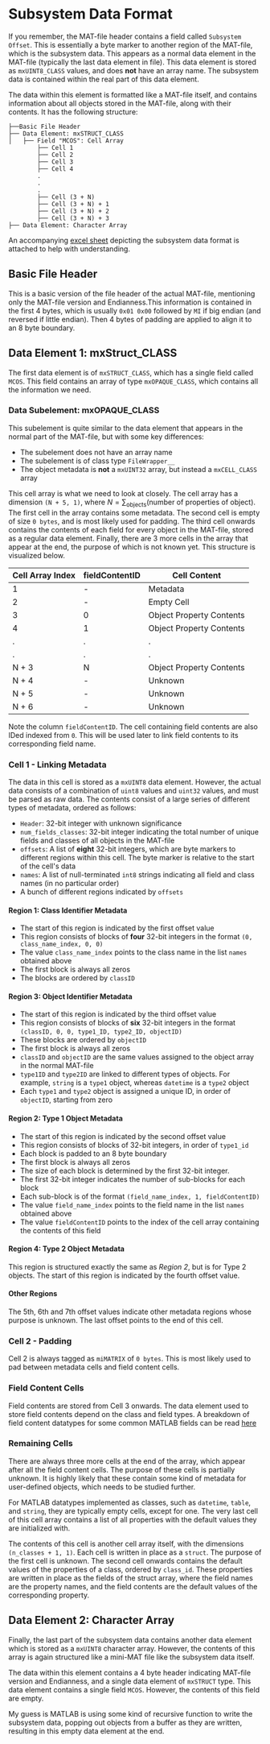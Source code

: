 # Subsystem Data Format

If you remember, the MAT-file header contains a field called `Subsystem Offset`. This is essentially a byte marker to another region of the MAT-file, which is the subsystem data. This appears as a normal data element in the MAT-file (typically the last data element in file). This data element is stored as `mxUINT8_CLASS` values, and does **not** have an array name. The subsystem data is contained within the real part of this data element.

The data within this element is formatted like a MAT-file itself, and contains information about all objects stored in the MAT-file, along with their contents. It has the following structure:

```text
├──Basic File Header
├── Data Element: mxSTRUCT_CLASS
│   ├── Field "MCOS": Cell Array
        ├── Cell 1
        ├── Cell 2
        ├── Cell 3
        ├── Cell 4
        .
        .
        .
        ├── Cell (3 + N)
        ├── Cell (3 + N) + 1
        ├── Cell (3 + N) + 2
        ├── Cell (3 + N) + 3
├── Data Element: Character Array
```

An accompanying [excel sheet](./ss_data_breakdown.xlsx) depicting the subsystem data format is attached to help with understanding.

## Basic File Header

This is a basic version of the file header of the actual MAT-file, mentioning only the MAT-file version and Endianness.This information is contained in the first 4 bytes, which is usually `0x01 0x00` followed by `MI` if big endian (and reversed if little endian). Then 4 bytes of padding are applied to align it to an 8 byte boundary.

## Data Element 1: mxStruct_CLASS

The first data element is of `mxSTRUCT_CLASS`, which has a single field called `MCOS`. This field contains an array of type `mxOPAQUE_CLASS`, which contains all the information we need.

### Data Subelement: mxOPAQUE_CLASS

This subelement is quite similar to the data element that appears in the normal part of the MAT-file, but with some key differences:

- The subelement does not have an array name
- The subelement is of class type `FileWrapper__`
- The object metadata is **not** a `mxUINT32` array, but instead a `mxCELL_CLASS` array

This cell array is what we need to look at closely. The cell array has a dimension `(N + 5, 1)`, where $N = \sum_{\text{objects}} \text{(number of properties of object)}$. The first cell in the array contains some metadata. The second cell is empty of size `0 bytes`, and is most likely used for padding. The third cell onwards contains the contents of each field for every object in the MAT-file, stored as a regular data element. Finally, there are 3 more cells in the array that appear at the end, the purpose of which is not known yet. This structure is visualized below.

| Cell Array Index | fieldContentID | Cell Content |
|-----------|-----------|-----------|
| 1 | - | Metadata |
| 2 | - | Empty Cell |
| 3 | 0 | Object Property Contents |
| 4 | 1 | Object Property Contents |
| . | . | . |
| . | . | . |
| N + 3 | N | Object Property Contents |
| N + 4 | - | Unknown |
| N + 5 | - | Unknown |
| N + 6 | - | Unknown |

Note the column `fieldContentID`. The cell containing field contents are also IDed indexed from `0`. This will be used later to link field contents to its corresponding field name.

### Cell 1 - Linking Metadata

The data in this cell is stored as a `mxUINT8` data element. However, the actual data consists of a combination of `uint8` values and `uint32` values, and must be parsed as raw data. The contents consist of a large series of different types of metadata, ordered as follows:

- `Header`: 32-bit integer with unknown significance
- `num_fields_classes`: 32-bit integer indicating the total number of unique fields and classes of all objects in the MAT-file
- `offsets`: A list of **eight** 32-bit integers, which are byte markers to different regions within this cell. The byte marker is relative to the start of the cell's data
- `names`: A list of null-terminated `int8` strings indicating all field and class names (in no particular order)
- A bunch of different regions indicated by `offsets`

#### Region 1: Class Identifier Metadata

- The start of this region is indicated by the first offset value
- This region consists of blocks of **four** 32-bit integers in the format `(0, class_name_index, 0, 0)`
- The value `class_name_index` points to the class name in the list `names` obtained above
- The first block is always all zeros
- The blocks are ordered by `classID`

#### Region 3: Object Identifier Metadata

- The start of this region is indicated by the third offset value
- This region consists of blocks of **six** 32-bit integers in the format `(classID, 0, 0, type1_ID, type2_ID, objectID)`
- These blocks are ordered by `objectID`
- The first block is always all zeros
- `classID` and `objectID` are the same values assigned to the object array in the normal MAT-file
- `type1ID` and `type2ID` are linked to different types of objects. For example, `string` is a `type1` object, whereas `datetime` is a `type2` object
- Each `type1` and `type2` object is assigned a unique ID, in order of `objectID`, starting from zero

#### Region 2: Type 1 Object Metadata

- The start of this region is indicated by the second offset value
- This region consists of blocks of 32-bit integers, in order of `type1_id`
- Each block is padded to an 8 byte boundary
- The first block is always all zeros
- The size of each block is determined by the first 32-bit integer.
- The first 32-bit integer indicates the number of sub-blocks for each block
- Each sub-block is of the format `(field_name_index, 1, fieldContentID)`
- The value `field_name_index` points to the field name in the list `names` obtained above
- The value `fieldContentID` points to the index of the cell array containing the contents of this field

#### Region 4: Type 2 Object Metadata

This region is structured exactly the same as _Region 2_, but is for Type 2 objects. The start of this region is indicated by the fourth offset value.

#### Other Regions

The 5th, 6th and 7th offset values indicate other metadata regions whose purpose is unknown. The last offset points to the end of this cell.

### Cell 2 - Padding

Cell 2 is always tagged as `miMATRIX` of `0 bytes`. This is most likely used to pad between metadata cells and field content cells.

### Field Content Cells

Field contents are stored from Cell 3 onwards. The data element used to store field contents depend on the class and field types. A breakdown of field content datatypes for some common MATLAB fields can be read [here](./field_contents.md)

### Remaining Cells

There are always three more cells at the end of the array, which appear after all the field content cells. The purpose of these cells is partially unknown. It is highly likely that these contain some kind of metadata for user-defined objects, which needs to be studied further.

For MATLAB datatypes implemented as classes, such as `datetime`, `table`, and `string`, they are typically empty cells, except for one. The very last cell of this cell array contains a list of all properties with the default values they are initialized with.

The contents of this cell is another cell array itself, with the dimensions `(n_classes + 1, 1)`. Each cell is written in place as a `struct`. The purpose of the first cell is unknown. The second cell onwards contains the default values of the properties of a class, ordered by `class_id`. These properties are written in place as the fields of the struct array, where the field names are the property names, and the field contents are the default values of the corresponding property.

## Data Element 2: Character Array

Finally, the last part of the subsystem data contains another data element which is stored as a `mxUINT8` character array. However, the contents of this array is again structured like a mini-MAT file like the subsystem data itself.

The data within this element contains a 4 byte header indicating MAT-file version and Endianness, and a single data element of `mxSTRUCT` type. This data element contains a single field `MCOS`. However, the contents of this field are empty.

My guess is MATLAB is using some kind of recursive function to write the subsystem data, popping out objects from a buffer as they are written, resulting in this empty data element at the end.
